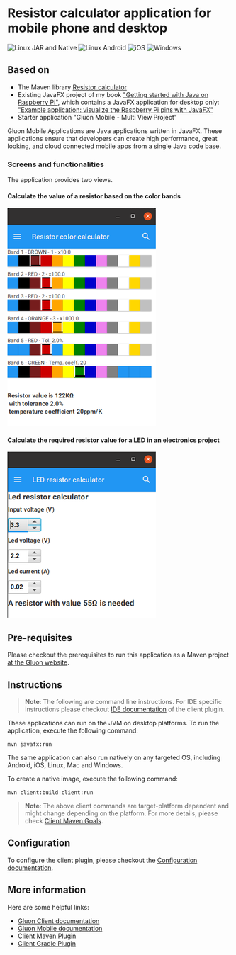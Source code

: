 # Resistor calculator application for mobile phone and desktop

![Linux JAR and Native](https://github.com/FDelporte/ResistorCalculatorApp/workflows/Linux%20JAR%20and%20Native/badge.svg)
![Linux Android](https://github.com/FDelporte/ResistorCalculatorApp/workflows/Linux%20Android/badge.svg)
![iOS](https://github.com/FDelporte/ResistorCalculatorApp/workflows/iOS/badge.svg)
![Windows](https://github.com/FDelporte/ResistorCalculatorApp/workflows/Windows/badge.svg)

## Based on

* The Maven library [Resistor calculator](https://github.com/FDelporte/ResistorCalculator)
* Existing JavaFX project of my book ["Getting started with Java on Raspberry Pi"](https://webtechie.be/books/), 
which contains a JavaFX application for desktop only: ["Example application: visualize the Raspberry Pi pins with JavaFX"](https://github.com/FDelporte/JavaOnRaspberryPi/tree/master/Chapter_02_Tools/javafx-resistors)
* Starter application "Gluon Mobile - Multi View Project"
 
Gluon Mobile Applications are Java applications written in JavaFX. These applications ensure that developers can create high performance, great looking, and cloud connected mobile apps from a single Java code base.

### Screens and functionalities

The application provides two views.

#### Calculate the value of a resistor based on the color bands

![Resistor color bands screen](screenshots/color-bands.png)

#### Calculate the required resistor value for a LED in an electronics project

![LED resistor value screen](screenshots/led-resistor.png)

## Pre-requisites

Please checkout the prerequisites to run this application as a Maven project [at the Gluon website](https://github.com/gluonhq/client-maven-plugin#requirements).

## Instructions

> **Note**: The following are command line instructions. For IDE specific instructions please checkout
[IDE documentation](https://docs.gluonhq.com/client/#_ide) of the client plugin.

These applications can run on the JVM on desktop platforms. To run the application, execute the following command:

```
mvn javafx:run
```

The same application can also run natively on any targeted OS, including Android, iOS, Linux, Mac and Windows.

To create a native image, execute the following command:

```
mvn client:build client:run
```

> **Note**: The above client commands are target-platform dependent and might change depending on the platform.
For more details, please check
[Client Maven Goals](https://github.com/gluonhq/client-maven-plugin#2-goals).

## Configuration

To configure the client plugin, please checkout the [Configuration documentation](https://docs.gluonhq.com/client/#_configuration).

## More information

Here are some helpful links:

* [Gluon Client documentation](https://docs.gluonhq.com/client)
* [Gluon Mobile documentation](https://docs.gluonhq.com/mobile)
* [Client Maven Plugin](https://github.com/gluonhq/client-maven-plugin)
* [Client Gradle Plugin](https://github.com/gluonhq/client-gradle-plugin)
